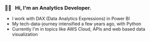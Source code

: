 ### 👋🏻 &nbsp; Hi, I'm an Analytics Developer.
- I work with DAX (Data Analytics Expressions) in Power BI
- My tech-data-journey intensified a few years ago, with Python
- Currently I'm in topics like AWS Cloud, APIs and web based data visualization 

<!--
**lukasbelka/lukasbelka** is a ✨ _special_ ✨ repository because its `README.md` (this file) appears on your GitHub profile.

Here are some ideas to get you started:

- 🔭 I’m currently working on ...
- 🌱 I’m currently learning ...
- 👯 I’m looking to collaborate on ...
- 🤔 I’m looking for help with ...
- 📫 How to reach me: ...
- ⚡ Fun fact: ...
-->
